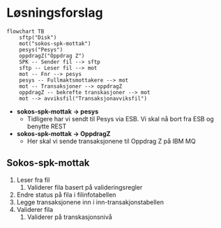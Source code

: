 # Løsningsforslag

````mermaid
flowchart TB
    sftp("Disk")
    mot("sokos-spk-mottak")
    pesys("Pesys")
    oppdragZ("Oppdrag Z")
    SPK -- Sender fil --> sftp
    sftp -- Leser fil --> mot
    mot -- Fnr --> pesys
    pesys -- Fullmaktsmottakere --> mot
    mot -- Transaksjoner --> oppdragZ
    oppdragZ -- bekrefte transkasjoner --> mot
    mot --> avviksfil("Transaksjonavviksfil")
````

* **sokos-spk-mottak &rarr; pesys** 
  * Tidligere har vi sendt til Pesys via ESB. Vi skal nå bort fra ESB og benytte REST
* **sokos-spk-mottak &rarr; OppdragZ**
  * Her skal vi sende transaksjonene til Oppdrag Z på IBM MQ

## Sokos-spk-mottak

1. Leser fra fil 
   1. Validerer fila basert på valideringsregler
0. Endre status på fila i filinfotabellen
0. Legge transaksjonene inn i inn-transakjonstabellen
0. Validerer fila
   1. Validerer på transkasjonsnivå
